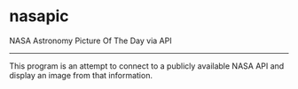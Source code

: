 # nasapic

NASA Astronomy Picture Of The Day via API
*****************************************

This program is an attempt to connect to a publicly available NASA API 
and display an image from that information.
